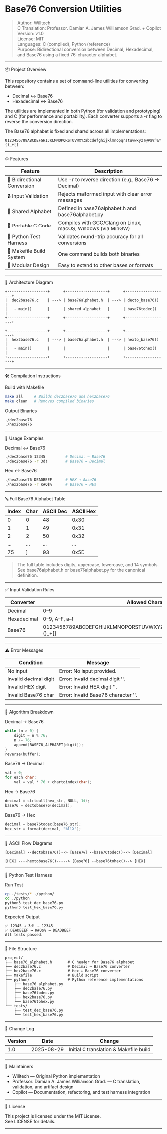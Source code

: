 # Base76 Conversion Utilities

> Author: Willtech  
> C Translation: Professor. Damian A. James Williamson Grad. + Copilot  
> Version: v1.0  
> License: MIT  
> Languages: C (compiled), Python (reference)  
> Purpose: Bidirectional conversion between Decimal, Hexadecimal, and Base76 using a fixed 76-character alphabet.

---

📦 Project Overview

This repository contains a set of command-line utilities for converting between:

- Decimal ↔️ Base76  
- Hexadecimal ↔️ Base76  

The utilities are implemented in both Python (for validation and prototyping) and C (for performance and portability). Each converter supports a -r flag to reverse the conversion direction.

The Base76 alphabet is fixed and shared across all implementations:

```
0123456789ABCDEFGHIJKLMNOPQRSTUVWXYZabcdefghijklmnopqrstuvwxyz!@#$%^&*()_+[]
```

---

⚙️ Features

| Feature                     | Description                                                                 |
|-----------------------------|-----------------------------------------------------------------------------|
| 🔁 Bidirectional Conversion | Use -r to reverse direction (e.g., Base76 → Decimal)                      |
| 🔒 Input Validation         | Rejects malformed input with clear error messages                          |
| 🧱 Shared Alphabet          | Defined in base76alphabet.h and base76alphabet.py                     |
| 🚀 Portable C Code          | Compiles with GCC/Clang on Linux, macOS, Windows (via MinGW)                |
| 🧪 Python Test Harness      | Validates round-trip accuracy for all conversions                          |
| 📜 Makefile Build System    | One command builds both binaries                                            |
| 🧩 Modular Design           | Easy to extend to other bases or formats                                    |

---

🧠 Architecture Diagram

```plaintext
+------------------+      +-------------------+      +-------------------+
|  dec2base76.c    | ---> | base76alphabet.h  | ---> | decto_base76()    |
|   - main()       |      | shared alphabet   |      | base76todec()     |
+------------------+      +-------------------+      +-------------------+

+------------------+      +-------------------+      +-------------------+
|  hex2base76.c    | ---> | base76alphabet.h  | ---> | hexto_base76()    |
|   - main()       |      |                   |      | base76tohex()     |
+------------------+      +-------------------+      +-------------------+
```

---

🛠️ Compilation Instructions

Build with Makefile

```bash
make all     # Builds dec2base76 and hex2base76
make clean   # Removes compiled binaries
```

Output Binaries

```
./dec2base76
./hex2base76
```

---

🚀 Usage Examples

Decimal ↔️ Base76

```bash
./dec2base76 12345         # Decimal → Base76
./dec2base76 -r 3d!        # Base76 → Decimal
```

Hex ↔️ Base76

```bash
./hex2base76 DEADBEEF      # HEX → Base76
./hex2base76 -r K#Q$%      # Base76 → HEX
```

---

🔤 Full Base76 Alphabet Table

| Index | Char | ASCII Dec | ASCII Hex |
|-------|------|-----------|-----------|
| 0     | 0    | 48        | 0x30      |
| 1     | 1    | 49        | 0x31      |
| 2     | 2    | 50        | 0x32      |
| ...   | ...  | ...       | ...       |
| 75    | ]    | 93        | 0x5D      |

> The full table includes digits, uppercase, lowercase, and 14 symbols.  
> See base76alphabet.h or base76alphabet.py for the canonical definition.

---

✅ Input Validation Rules

| Converter      | Allowed Characters                            |
|----------------|-----------------------------------------------|
| Decimal        | 0–9                                       |
| Hexadecimal    | 0–9, A–F, a–f                      |
| Base76         | 0123456789ABCDEFGHIJKLMNOPQRSTUVWXYZabcdefghijklmnopqrstuvwxyz!@#$%^&*()_+[] |

---

⚠️ Error Messages

| Condition               | Message                                        |
|-------------------------|------------------------------------------------|
| No input                | Error: No input provided.                    |
| Invalid decimal digit   | Error: Invalid decimal digit '<c>'.          |
| Invalid HEX digit       | Error: Invalid HEX digit '<c>'.              |
| Invalid Base76 char     | Error: Invalid Base76 character '<c>'.       |

---

🧮 Algorithm Breakdown

Decimal → Base76

```c
while (n > 0) {
    digit = n % 76;
    n /= 76;
    append(BASE76_ALPHABET[digit]);
}
reverse(buffer);
```

Base76 → Decimal

```c
val = 0;
for each char:
    val = val * 76 + chartoindex(char);
```

Hex → Base76

```c
decimal = strtoull(hex_str, NULL, 16);
base76 = dectobase76(decimal);
```

Base76 → Hex

```c
decimal = base76todec(base76_str);
hex_str = format(decimal, "%llX");
```

---

🔁 ASCII Flow Diagrams

```plaintext
[Decimal] --dectobase76()--> [Base76] --base76todec()--> [Decimal]

[HEX] ----hextobase76()-----> [Base76] --base76tohex()--> [HEX]
```

---

🧪 Python Test Harness

Run Test

```bash
cp ./tests/* ./python/ 
cd ./python
python3 test_dec_base76.py
python3 test_hex_base76.py
```

Expected Output

```
✅ 12345 → 3d! → 12345
✅ DEADBEEF → K#Q$% → DEADBEEF
All tests passed.
```

---

📁 File Structure

```plaintext
project/
├── base76_alphabet.h       # C header for Base76 alphabet
├── dec2base76.c            # Decimal ↔️ Base76 converter
├── hex2base76.c            # Hex ↔️ Base76 converter
├── Makefile                # Build script
├── python/                 # Python reference implementations
│   ├── base76_alphabet.py
│   ├── dec2base76.py
│   ├── base76todec.py
│   ├── hex2base76.py
│   └── base76tohex.py
└── tests/
    ├── test_dec_base76.py
    └── test_hex_base76.py
```

---

📜 Change Log

| Version | Date       | Change                                |
|---------|------------|---------------------------------------|
| 1.0     | 2025-08-29 | Initial C translation & Makefile build|

---

👥 Maintainers

- Willtech — Original Python implementation  
- Professor. Damian A. James Williamson Grad. — C translation, validation, and artifact design  
- Copilot — Documentation, refactoring, and test harness integration  

---

📄 License

This project is licensed under the MIT License.  
See LICENSE for details.

---
